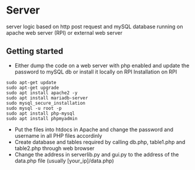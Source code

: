 # Server
server logic based on http post request and mySQL database running on apache web server (RPI) or external web server

## Getting started
* Either dump the code on a web server with php enabled and update the password to mySQL db or install it locally on RPI
Installation on RPI
```
sudo apt-get update
sudo apt-get upgrade
sudo apt install apache2 -y
sudo apt install mariadb-server
sudo mysql_secure_installation
sudo mysql -u root -p
sudo apt install php-mysql
sudo apt install phpmyadmin
```
* Put the files into htdocs in Apache and change the password and username in all PHP files accordinly 
* Create database and tables required by calling db.php, table1.php and table2.php through web browser
* Change the address in serverlib.py and gui.py to the address of the data.php file (usually [your_ip]/data.php)
